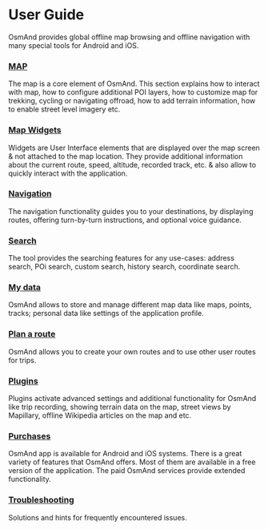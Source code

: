 # User Guide

OsmAnd provides global offline map browsing and offline navigation with many special tools for Android and iOS.

### [MAP](./map/index.md)

The map is a core element of OsmAnd. This section explains how to interact with map, how to configure additional POI layers, how to customize map for trekking, cycling or navigating offroad, how to add terrain information, how to enable street level imagery etc.

### [Map Widgets](./widgets/index.md)

Widgets are User Interface elements that are displayed over the map screen & not attached to the map location. They provide additional information about the current route, speed, altitude, recorded track, etc. & also allow to quickly interact with the application.

### [Navigation](./navigation/index.md)

The navigation functionality guides you to your destinations, by displaying routes, offering turn-by-turn instructions, and optional voice guidance.

### [Search](./search/index.md)

The tool provides the searching features for any use-cases: address search, POi search, custom search, history search, coordinate search.

### [My data](./personal/index.md)

OsmAnd allows to store and manage different map data like maps, points, tracks; personal data like settings of the application profile.

### [Plan a route](./plan-route/index.md)

OsmAnd allows you to create your own routes and to use other user routes for trips.

### [Plugins](./plugins/index.md)

Plugins activate advanced settings and additional functionality for OsmAnd like trip recording, showing terrain data on the map, street views by Mapillary, offline Wikipedia articles on the map and etc.

### [Purchases](./purchases/index.md)

OsmAnd app is available for Android and iOS systems. There is a great variety of features that OsmAnd offers. Most of them are available in a free version of the application. The paid OsmAnd services provide extended functionality.

### [Troubleshooting](./troubleshooting/index.md)

Solutions and hints for frequently encountered issues.
